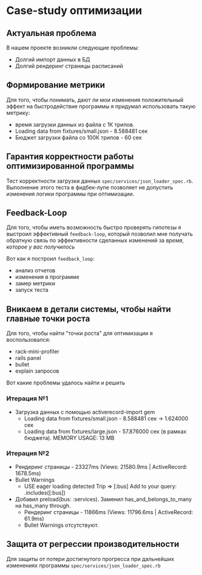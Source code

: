 # Case-study оптимизации

## Актуальная проблема
В нашем проекте возникли следующие проблемы:
* Долгий импорт данных в БД
* Долгий рендеринг страницы расписаний

## Формирование метрики
Для того, чтобы понимать, дают ли мои изменения положительный эффект на быстродействие программы я придумал использовать такую метрику:
* время загрузки данных из файла с 1К трипов.
* Loading data from fixtures/small.json - 8.588481 сек
* Бюджет загрузки файла со 100К трипов - 60 сек

## Гарантия корректности работы оптимизированной программы
Тест корректности загрузки данных `spec/services/json_loader_spec.rb`. Выполнение этого теста в фидбек-лупе позволяет не допустить изменения логики программы при оптимизации.

## Feedback-Loop
Для того, чтобы иметь возможность быстро проверять гипотезы я выстроил эффективный `feedback-loop`, который позволил мне получать обратную связь по эффективности сделанных изменений за *время, которое у вас получилось*

Вот как я построил `feedback_loop`:
- анализ отчетов
- изменения в программе
- замер метрики
- запуск теста

## Вникаем в детали системы, чтобы найти главные точки роста
Для того, чтобы найти "точки роста" для оптимизации я воспользовался:
- rack-mini-profiler
- rails panel
- bullet
- explain запросов

Вот какие проблемы удалось найти и решить

### Итерация №1
- Загрузка данных с помощью activerecord-import gem
    * Loading data from fixtures/small.json - 8.588481 сек -> 1.624000 сек
    * Loading data from fixtures/large.json - 57.876000 сек (в рамках бюджета). MEMORY USAGE: 13 MB

### Итерация №2
- Рендеринг страницы - 23327ms (Views: 21580.9ms | ActiveRecord: 1678.5ms)
- Bullet Warnings
  * USE eager loading detected Trip => [:bus] Add to your query: .includes([:bus])
- Добавил preload(bus: :services). Заменил has_and_belongs_to_many на has_many through.
  - Рендеринг страницы - 11866ms (Views: 11796.6ms | ActiveRecord: 61.9ms)
  - Bullet Warnings отсутствуют.
  
  
## Защита от регрессии производительности
Для защиты от потери достигнутого прогресса при дальнейших изменениях программы `spec/services/json_loader_spec.rb`
